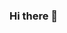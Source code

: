 ### Hi there 👋

<!--
**wishihab/wishihab** is a ✨ _special_ ✨ repository because its `README.md` (this file) appears on your GitHub profile.

![wishihab's github stats](https://github-readme-stats.vercel.app/api?username=wishihab)

Here are some ideas to get you started:

- 🔭 I’m currently working on ...
- 🌱 I’m currently learning ...
- 👯 I’m looking to collaborate on ...
- 🤔 I’m looking for help with ...
- 💬 Ask me about ...
- 📫 How to reach me: ...
- 😄 Pronouns: ...
- ⚡ Fun fact: ...
-->
